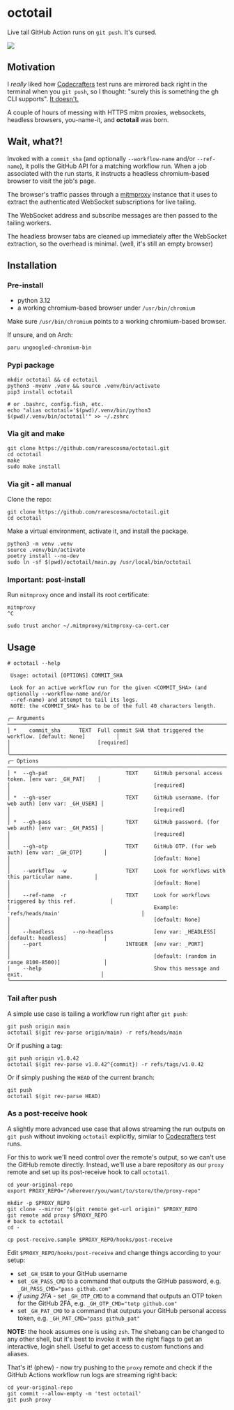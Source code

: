 # octotail

Live tail GitHub Action runs on `git push`. It's cursed.

![](https://raw.githubusercontent.com/rarescosma/octotail/a9c662e5f669c22c591d93c32cdeca68e1a05aec/var/demo.gif)

## Motivation

I *really* liked how [Codecrafters][] test runs are mirrored back right in the 
terminal when you `git push`, so I thought: "surely this is something the gh
CLI supports". [It doesn't.](https://github.com/cli/cli/issues/3484)

A couple of hours of messing with HTTPS mitm proxies, websockets, headless
browsers, you-name-it, and __octotail__ was born.

## Wait, what?!

Invoked with a `commit_sha` (and optionally `--workflow-name` 
and/or `--ref-name`), it polls the GitHub API for a matching workflow run. 
When a job associated with the run starts, it instructs a headless 
chromium-based browser to visit the job's page.

The browser's traffic passes through a [mitmproxy][] instance that it uses 
to extract the authenticated WebSocket subscriptions for live tailing.

The WebSocket address and subscribe messages are then passed to the tailing 
workers.

The headless browser tabs are cleaned up immediately after the WebSocket
extraction, so the overhead is minimal. (well, it's still an empty browser)

## Installation

### Pre-install

- python 3.12
- a working chromium-based browser under `/usr/bin/chromium`

Make sure `/usr/bin/chromium` points to a working chromium-based browser.

If unsure, and on Arch:

```shell
paru ungoogled-chromium-bin
```

### Pypi package

```shell
mkdir octotail && cd octotail
python3 -mvenv .venv && source .venv/bin/activate
pip3 install octotail

# or .bashrc, config.fish, etc.
echo "alias octotail='$(pwd)/.venv/bin/python3 $(pwd)/.venv/bin/octotail'" >> ~/.zshrc
```

### Via git and make

```shell
git clone https://github.com/rarescosma/octotail.git
cd octotail
make
sudo make install
```

### Via git - all manual

Clone the repo:

```shell
git clone https://github.com/rarescosma/octotail.git
cd octotail
```

Make a virtual environment, activate it, and install the package.

```shell
python3 -m venv .venv
source .venv/bin/activate
poetry install --no-dev
sudo ln -sf $(pwd)/octotail/main.py /usr/local/bin/octotail
```

### __Important:__ post-install

Run `mitmproxy` once and install its root certificate:

```shell
mitmproxy
^C

sudo trust anchor ~/.mitmproxy/mitmproxy-ca-cert.cer
```

## Usage

```
# octotail --help
                                                                                                    
 Usage: octotail [OPTIONS] COMMIT_SHA                                                               
                                                                                                    
 Look for an active workflow run for the given <COMMIT_SHA> (and optionally --workflow-name and/or  
 --ref-name) and attempt to tail its logs.                                                          
 NOTE: the <COMMIT_SHA> has to be of the full 40 characters length.                                 
                                                                                                    
╭─ Arguments ──────────────────────────────────────────────────────────────────────────────────────╮
│ *    commit_sha      TEXT  Full commit SHA that triggered the workflow. [default: None]          │
│                            [required]                                                            │
╰──────────────────────────────────────────────────────────────────────────────────────────────────╯
╭─ Options ────────────────────────────────────────────────────────────────────────────────────────╮
│ *  --gh-pat                         TEXT     GitHub personal access token. [env var: _GH_PAT]    │
│                                              [required]                                          │
│ *  --gh-user                        TEXT     GitHub username. (for web auth) [env var: _GH_USER] │
│                                              [required]                                          │
│ *  --gh-pass                        TEXT     GitHub password. (for web auth) [env var: _GH_PASS] │
│                                              [required]                                          │
│    --gh-otp                         TEXT     GitHub OTP. (for web auth) [env var: _GH_OTP]       │
│                                              [default: None]                                     │
│    --workflow  -w                   TEXT     Look for workflows with this particular name.       │
│                                              [default: None]                                     │
│    --ref-name  -r                   TEXT     Look for workflows triggered by this ref.           │
│                                              Example: 'refs/heads/main'                          │
│                                              [default: None]                                     │
│    --headless      --no-headless             [env var: _HEADLESS] [default: headless]            │
│    --port                           INTEGER  [env var: _PORT]                                    │
│                                              [default: (random in range 8100-8500)]              │
│    --help                                    Show this message and exit.                         │
╰──────────────────────────────────────────────────────────────────────────────────────────────────╯
```

### Tail after push

A simple use case is tailing a workflow run right after `git push`:

```shell
git push origin main
octotail $(git rev-parse origin/main) -r refs/heads/main
```

Or if pushing a tag:

```shell
git push origin v1.0.42
octotail $(git rev-parse v1.0.42^{commit}) -r refs/tags/v1.0.42
```

Or if simply pushing the `HEAD` of the current branch:

```shell
git push
octotail $(git rev-parse HEAD)
```

### As a post-receive hook

A slightly more advanced use case that allows streaming the run outputs on
`git push` without invoking `octotail` explicitly, similar to [Codecrafters][]
test runs.

For this to work we'll need control over the remote's output, so we can't use
the GitHub remote directly. Instead, we'll use a bare repository as our `proxy`
remote and set up its post-receive hook to call `octotail`.

```shell
cd your-original-repo
export PROXY_REPO="/wherever/you/want/to/store/the/proxy-repo"

mkdir -p $PROXY_REPO
git clone --mirror "$(git remote get-url origin)" $PROXY_REPO
git remote add proxy $PROXY_REPO
# back to octotail
cd -

cp post-receive.sample $PROXY_REPO/hooks/post-receive
```

Edit `$PROXY_REPO/hooks/post-receive` and change things according to 
your setup:

- set `_GH_USER` to your GitHub username
- set `_GH_PASS_CMD` to a command that outputs the GitHub password, e.g. 
  `_GH_PASS_CMD="pass github.com"`
- _if using 2FA_ - set `_GH_OTP_CMD` to a command that outputs an OTP token 
  for the GitHub 2FA, e.g. `_GH_OTP_CMD="totp github.com"`
- set `_GH_PAT_CMD` to a command that outputs your GitHub personal access token,
  e.g. `_GH_PAT_CMD="pass github_pat"`

**NOTE:** the hook assumes one is using `zsh`. The shebang can be changed to 
any other shell, but it's best to invoke it with the right flags to get an 
interactive, login shell. Useful to get access to custom functions and aliases.

That's it! (phew) - now try pushing to the `proxy` remote and check
if the GitHub Actions workflow run logs are streaming right back:

```shell
cd your-original-repo
git commit --allow-empty -m 'test octotail'
git push proxy
```

[Codecrafters]: https://codecrafters.io/
[mitmproxy]: https://mitmproxy.org/
